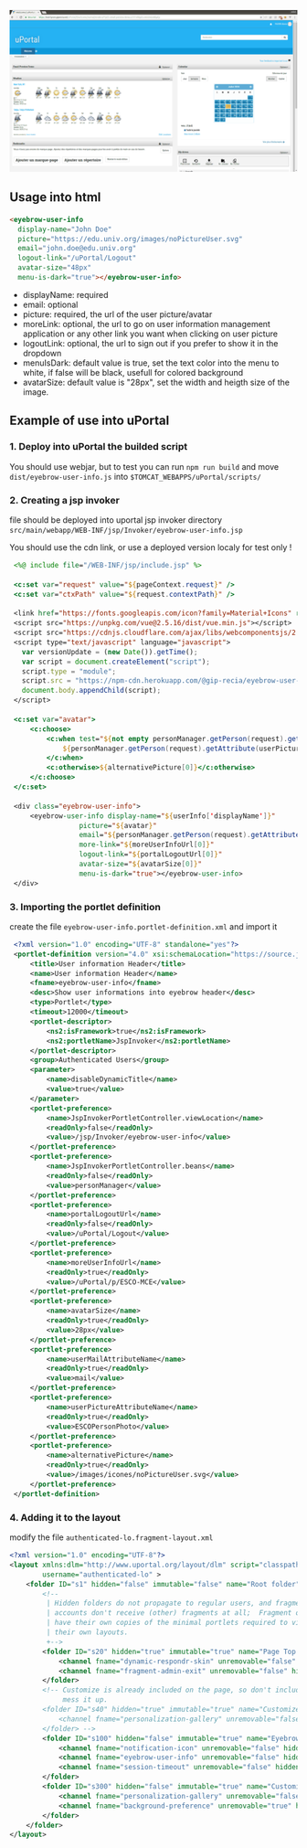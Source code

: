 ![Example of rendering](/eyebrow-user-info/doc/example.gif?raw=true)

## Usage into html

```html
<eyebrow-user-info
  display-name="John Doe"
  picture="https://edu.univ.org/images/noPictureUser.svg"
  email="john.doe@edu.univ.org"
  logout-link="/uPortal/Logout"
  avatar-size="48px"
  menu-is-dark="true"></eyebrow-user-info>
```

- displayName: required
- email: optional
- picture: required, the url of the user picture/avatar
- moreLink: optional, the url to go on user information management application or any other link you want when clicking on user picture
- logoutLink: optional, the url to sign out if you prefer to show it in the dropdown
- menuIsDark: default value is true, set the text color into the menu to white, if false will be black, usefull for colored background
- avatarSize: default value is "28px", set the width and heigth size of the image.

## Example of use into uPortal

### 1. Deploy into uPortal the builded script

You should use webjar, but to test you can run `npm run build` and move `dist/eyebrow-user-info.js` into `$TOMCAT_WEBAPPS/uPortal/scripts/`

### 2. Creating a jsp invoker

file should be deployed into uportal jsp invoker directory `src/main/webapp/WEB-INF/jsp/Invoker/eyebrow-user-info.jsp`

You should use the cdn link, or use a deployed version localy for test only !

```jsp
 <%@ include file="/WEB-INF/jsp/include.jsp" %>

 <c:set var="request" value="${pageContext.request}" />
 <c:set var="ctxPath" value="${request.contextPath}" />

 <link href="https://fonts.googleapis.com/icon?family=Material+Icons" rel="stylesheet">
 <script src="https://unpkg.com/vue@2.5.16/dist/vue.min.js"></script>
 <script src="https://cdnjs.cloudflare.com/ajax/libs/webcomponentsjs/2.0.2/webcomponents-loader.js"></script>
 <script type="text/javascript" language="javascript">
   var versionUpdate = (new Date()).getTime();
   var script = document.createElement("script");
   script.type = "module";
   script.src = "https://npm-cdn.herokuapp.com/@gip-recia/eyebrow-user-info@0.4.0/dist/eyebrow-user-info.js?v=" + versionUpdate;
   document.body.appendChild(script);
 </script>

 <c:set var="avatar">
     <c:choose>
         <c:when test="${not empty personManager.getPerson(request).getAttribute(userPictureAttributeName[0])}">
             ${personManager.getPerson(request).getAttribute(userPictureAttributeName[0])}
         </c:when>
         <c:otherwise>${alternativePicture[0]}</c:otherwise>
     </c:choose>
 </c:set>

 <div class="eyebrow-user-info">
     <eyebrow-user-info display-name="${userInfo['displayName']}"
                 picture="${avatar}"
                 email="${personManager.getPerson(request).getAttribute(userMailAttributeName[0])}"
                 more-link="${moreUserInfoUrl[0]}"
                 logout-link="${portalLogoutUrl[0]}"
                 avatar-size="${avatarSize[0]}"
                 menu-is-dark="true"></eyebrow-user-info>
 </div>
```

### 3. Importing the portlet definition

create the file `eyebrow-user-info.portlet-definition.xml` and import it

```xml
 <?xml version="1.0" encoding="UTF-8" standalone="yes"?>
 <portlet-definition version="4.0" xsi:schemaLocation="https://source.jasig.org/schemas/uportal/io/portlet-definition https://source.jasig.org/schemas/uportal/io/portlet-definition/portlet-definition-4.0.xsd" xmlns:ns2="https://source.jasig.org/schemas/uportal" xmlns="https://source.jasig.org/schemas/uportal/io/portlet-definition" xmlns:ns4="https://source.jasig.org/schemas/uportal/io/portlet-type" xmlns:ns3="https://source.jasig.org/schemas/uportal/io/subscribed-fragment" xmlns:ns5="https://source.jasig.org/schemas/uportal/io/event-aggregation" xmlns:ns6="https://source.jasig.org/schemas/uportal/io/user" xmlns:ns7="https://source.jasig.org/schemas/uportal/io/stylesheet-descriptor" xmlns:xsi="http://www.w3.org/2001/XMLSchema-instance" xmlns:ns8="https://source.jasig.org/schemas/uportal/io/permission-owner">
     <title>User information Header</title>
     <name>User information Header</name>
     <fname>eyebrow-user-info</fname>
     <desc>Show user informations into eyebrow header</desc>
     <type>Portlet</type>
     <timeout>12000</timeout>
     <portlet-descriptor>
         <ns2:isFramework>true</ns2:isFramework>
         <ns2:portletName>JspInvoker</ns2:portletName>
     </portlet-descriptor>
     <group>Authenticated Users</group>
     <parameter>
         <name>disableDynamicTitle</name>
         <value>true</value>
     </parameter>
     <portlet-preference>
         <name>JspInvokerPortletController.viewLocation</name>
         <readOnly>false</readOnly>
         <value>/jsp/Invoker/eyebrow-user-info</value>
     </portlet-preference>
     <portlet-preference>
         <name>JspInvokerPortletController.beans</name>
         <readOnly>false</readOnly>
         <value>personManager</value>
     </portlet-preference>
     <portlet-preference>
         <name>portalLogoutUrl</name>
         <readOnly>false</readOnly>
         <value>/uPortal/Logout</value>
     </portlet-preference>
     <portlet-preference>
         <name>moreUserInfoUrl</name>
         <readOnly>true</readOnly>
         <value>/uPortal/p/ESCO-MCE</value>
     </portlet-preference>
     <portlet-preference>
         <name>avatarSize</name>
         <readOnly>true</readOnly>
         <value>28px</value>
     </portlet-preference>
     <portlet-preference>
         <name>userMailAttributeName</name>
         <readOnly>true</readOnly>
         <value>mail</value>
     </portlet-preference>
     <portlet-preference>
         <name>userPictureAttributeName</name>
         <readOnly>true</readOnly>
         <value>ESCOPersonPhoto</value>
     </portlet-preference>
     <portlet-preference>
         <name>alternativePicture</name>
         <readOnly>true</readOnly>
         <value>/images/icones/noPictureUser.svg</value>
     </portlet-preference>
 </portlet-definition>
```

### 4. Adding it to the layout

modify the file `authenticated-lo.fragment-layout.xml`

```xml
<?xml version="1.0" encoding="UTF-8"?>
<layout xmlns:dlm="http://www.uportal.org/layout/dlm" script="classpath://org/jasig/portal/io/import-layout_v3-2.crn"
        username="authenticated-lo" >
    <folder ID="s1" hidden="false" immutable="false" name="Root folder" type="root" unremovable="true">
        <!--
         | Hidden folders do not propagate to regular users, and fragment owner
         | accounts don't receive (other) fragments at all;  Fragment owners must
         | have their own copies of the minimal portlets required to view and manage
         | their own layouts.
         +-->
        <folder ID="s20" hidden="true" immutable="true" name="Page Top folder" type="page-top" unremovable="true">
            <channel fname="dynamic-respondr-skin" unremovable="false" hidden="false" immutable="false" ID="n22"/>
            <channel fname="fragment-admin-exit" unremovable="false" hidden="false" immutable="false" ID="n24"/>
        </folder>
        <!-- Customize is already included on the page, so don't include it a 2nd time for layout admin.  It would
             mess it up.
        <folder ID="s40" hidden="true" immutable="true" name="Customize folder" type="customize" unremovable="true">
            <channel fname="personalization-gallery" unremovable="false" hidden="false" immutable="false" ID="n42"/>
        </folder> -->
        <folder ID="s100" hidden="false" immutable="true" name="Eyebrow folder" type="eyebrow" unremovable="true">
            <channel fname="notification-icon" unremovable="false" hidden="false" immutable="false" ID="n110"/>
            <channel fname="eyebrow-user-info" unremovable="false" hidden="false" immutable="false" ID="n120"/>
            <channel fname="session-timeout" unremovable="false" hidden="false" immutable="false" ID="n140"/>
        </folder>
        <folder ID="s300" hidden="false" immutable="true" name="Customize folder" type="customize" unremovable="true">
            <channel fname="personalization-gallery" unremovable="false" hidden="false" immutable="false" ID="n310"/>
            <channel fname="background-preference" unremovable="true" hidden="false" immutable="false" ID="n320"/>
        </folder>
    </folder>
</layout>
```
